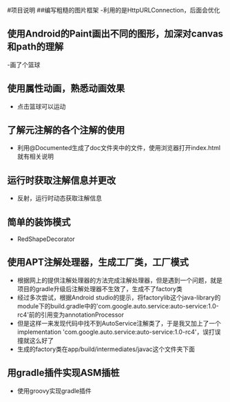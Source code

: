 #项目说明
##编写粗糙的图片框架
-利用的是HttpURLConnection，后面会优化

## 使用Android的Paint画出不同的图形，加深对canvas和path的理解
-画了个篮球

## 使用属性动画，熟悉动画效果
- 点击篮球可以运动

## 了解元注解的各个注解的使用
- 利用@Documented生成了doc文件夹中的文件，使用浏览器打开index.html就有相关说明

## 运行时获取注解信息并更改
- 反射，运行时动态获取注解信息

## 简单的装饰模式
- RedShapeDecorator

## 使用APT注解处理器，生成工厂类，工厂模式
- 根据网上的提供注解处理器的方法完成注解处理器，但是遇到一个问题，就是项目的gradle升级后注解处理器不生效了，生成不了factory类
- 经过多次尝试，根据Android studio的提示，将factorylib这个java-library的module下的build.gradle中的'com.google.auto.service:auto-service:1.0-rc4'前的引用变为annotationProcessor
- 但是这样一来发现代码中找不到AutoService注解类了，于是我又加上了一个implementation 'com.google.auto.service:auto-service:1.0-rc4'，误打误撞就这么好了
- 生成的factory类在app/build/intermediates/javac这个文件夹下面

## 用gradle插件实现ASM插桩
- 使用groovy实现gradle插件

